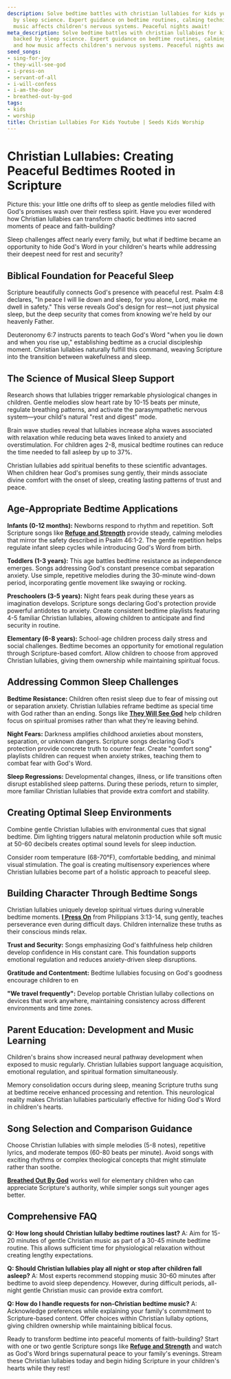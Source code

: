 ```yaml
---
description: Solve bedtime battles with christian lullabies for kids youtube backed
  by sleep science. Expert guidance on bedtime routines, calming techniques, and how
  music affects children's nervous systems. Peaceful nights await!
meta_description: Solve bedtime battles with christian lullabies for kids youtube
  backed by sleep science. Expert guidance on bedtime routines, calming techniques,
  and how music affects children's nervous systems. Peaceful nights await!
seed_songs:
- sing-for-joy
- they-will-see-god
- i-press-on
- servant-of-all
- i-will-confess
- i-am-the-door
- breathed-out-by-god
tags:
- kids
- worship
title: Christian Lullabies For Kids Youtube | Seeds Kids Worship
---
```

# Christian Lullabies: Creating Peaceful Bedtimes Rooted in Scripture

Picture this: your little one drifts off to sleep as gentle melodies filled with God's promises wash over their restless spirit. Have you ever wondered how Christian lullabies can transform chaotic bedtimes into sacred moments of peace and faith-building?

Sleep challenges affect nearly every family, but what if bedtime became an opportunity to hide God's Word in your children's hearts while addressing their deepest need for rest and security?

## Biblical Foundation for Peaceful Sleep

Scripture beautifully connects God's presence with peaceful rest. Psalm 4:8 declares, "In peace I will lie down and sleep, for you alone, Lord, make me dwell in safety." This verse reveals God's design for rest—not just physical sleep, but the deep security that comes from knowing we're held by our heavenly Father.

Deuteronomy 6:7 instructs parents to teach God's Word "when you lie down and when you rise up," establishing bedtime as a crucial discipleship moment. Christian lullabies naturally fulfill this command, weaving Scripture into the transition between wakefulness and sleep.

## The Science of Musical Sleep Support

Research shows that lullabies trigger remarkable physiological changes in children. Gentle melodies slow heart rate by 10-15 beats per minute, regulate breathing patterns, and activate the parasympathetic nervous system—your child's natural "rest and digest" mode.

Brain wave studies reveal that lullabies increase alpha waves associated with relaxation while reducing beta waves linked to anxiety and overstimulation. For children ages 2-8, musical bedtime routines can reduce the time needed to fall asleep by up to 37%.

Christian lullabies add spiritual benefits to these scientific advantages. When children hear God's promises sung gently, their minds associate divine comfort with the onset of sleep, creating lasting patterns of trust and peace.

## Age-Appropriate Bedtime Applications

**Infants (0-12 months):** Newborns respond to rhythm and repetition. Soft Scripture songs like **[Refuge and Strength](https://seedskidsworship.com/product/refuge-and-strength-psalm-461-2-2/)** provide steady, calming melodies that mirror the safety described in Psalm 46:1-2. The gentle repetition helps regulate infant sleep cycles while introducing God's Word from birth.

**Toddlers (1-3 years):** This age battles bedtime resistance as independence emerges. Songs addressing God's constant presence combat separation anxiety. Use simple, repetitive melodies during the 30-minute wind-down period, incorporating gentle movement like swaying or rocking.

**Preschoolers (3-5 years):** Night fears peak during these years as imagination develops. Scripture songs declaring God's protection provide powerful antidotes to anxiety. Create consistent bedtime playlists featuring 4-5 familiar Christian lullabies, allowing children to anticipate and find security in routine.

**Elementary (6-8 years):** School-age children process daily stress and social challenges. Bedtime becomes an opportunity for emotional regulation through Scripture-based comfort. Allow children to choose from approved Christian lullabies, giving them ownership while maintaining spiritual focus.

## Addressing Common Sleep Challenges

**Bedtime Resistance:** Children often resist sleep due to fear of missing out or separation anxiety. Christian lullabies reframe bedtime as special time with God rather than an ending. Songs like **[They Will See God](https://seedskidsworship.com/product/they-will-see-god-matthew-58-2/)** help children focus on spiritual promises rather than what they're leaving behind.

**Night Fears:** Darkness amplifies childhood anxieties about monsters, separation, or unknown dangers. Scripture songs declaring God's protection provide concrete truth to counter fear. Create "comfort song" playlists children can request when anxiety strikes, teaching them to combat fear with God's Word.

**Sleep Regressions:** Developmental changes, illness, or life transitions often disrupt established sleep patterns. During these periods, return to simpler, more familiar Christian lullabies that provide extra comfort and stability.

## Creating Optimal Sleep Environments

Combine gentle Christian lullabies with environmental cues that signal bedtime. Dim lighting triggers natural melatonin production while soft music at 50-60 decibels creates optimal sound levels for sleep induction.

Consider room temperature (68-70°F), comfortable bedding, and minimal visual stimulation. The goal is creating multisensory experiences where Christian lullabies become part of a holistic approach to peaceful sleep.

## Building Character Through Bedtime Songs

Christian lullabies uniquely develop spiritual virtues during vulnerable bedtime moments. **[I Press On](https://seedskidsworship.com/product/i-press-on-philippians-313-14/)** from Philippians 3:13-14, sung gently, teaches perseverance even during difficult days. Children internalize these truths as their conscious minds relax.

**Trust and Security:** Songs emphasizing God's faithfulness help children develop confidence in His constant care. This foundation supports emotional regulation and reduces anxiety-driven sleep disruptions.

**Gratitude and Contentment:** Bedtime lullabies focusing on God's goodness encourage children to en

**"We travel frequently":** Develop portable Christian lullaby collections on devices that work anywhere, maintaining consistency across different environments and time zones.

## Parent Education: Development and Music Learning

Children's brains show increased neural pathway development when exposed to music regularly. Christian lullabies support language acquisition, emotional regulation, and spiritual formation simultaneously.

Memory consolidation occurs during sleep, meaning Scripture truths sung at bedtime receive enhanced processing and retention. This neurological reality makes Christian lullabies particularly effective for hiding God's Word in children's hearts.

## Song Selection and Comparison Guidance

Choose Christian lullabies with simple melodies (5-8 notes), repetitive lyrics, and moderate tempos (60-80 beats per minute). Avoid songs with exciting rhythms or complex theological concepts that might stimulate rather than soothe.

**[Breathed Out By God](https://seedskidsworship.com/product/trust-vol-11-releases-april-10-2018/)** works well for elementary children who can appreciate Scripture's authority, while simpler songs suit younger ages better.

## Comprehensive FAQ

**Q: How long should Christian lullaby bedtime routines last?**
A: Aim for 15-20 minutes of gentle Christian music as part of a 30-45 minute bedtime routine. This allows sufficient time for physiological relaxation without creating lengthy expectations.

**Q: Should Christian lullabies play all night or stop after children fall asleep?**
A: Most experts recommend stopping music 30-60 minutes after bedtime to avoid sleep dependency. However, during difficult periods, all-night gentle Christian music can provide extra comfort.

**Q: How do I handle requests for non-Christian bedtime music?**
A: Acknowledge preferences while explaining your family's commitment to Scripture-based content. Offer choices within Christian lullaby options, giving children ownership while maintaining biblical focus.

Ready to transform bedtime into peaceful moments of faith-building? Start with one or two gentle Scripture songs like **[Refuge and Strength](https://seedskidsworship.com/product/refuge-and-strength-psalm-461-2-2/)** and watch as God's Word brings supernatural peace to your family's evenings. Stream these Christian lullabies today and begin hiding Scripture in your children's hearts while they rest!

<script type="application/ld+json">
{
  "@context": "https://schema.org",
  "@type": "Article",
  "headline": "Christian Lullabies For Kids Youtube",
  "author": {
    "@type": "Organization",
    "name": "Seeds Kids Worship"
  },
  "publisher": {
    "@type": "Organization",
    "name": "Seeds Kids Worship",
    "logo": {
      "@type": "ImageObject",
      "url": "https://seedskidsworship.com/logo.png"
    }
  },
  "datePublished": "2025-09-04T10:18:41.795000",
  "dateModified": "2025-09-04T10:18:41.795015",
  "description": "Solve bedtime battles with christian lullabies for kids youtube backed by sleep science. Expert guidance on bedtime routines, calming techniques, and how music ",
  "mainEntityOfPage": {
    "@type": "WebPage",
    "@id": "https://seedskidsworship.com/activities/christian-lullabies-for-kids-youtube/"
  }
}
</script>

<script type="application/ld+json">
{
  "@context": "https://schema.org",
  "@type": "Product",
  "name": "Sing For Joy",
  "description": "Joyful worship song encouraging children to sing for joy to the Rock of salvation from Psalm 95:1-4",
  "url": "https://seedskidsworship.com/product/sing-for-joy-psalm-951-4-3/",
  "brand": {
    "@type": "Brand",
    "name": "Seeds Kids Worship"
  },
  "category": "Children's Christian Music",
  "album": "Seeds of Praise"
}
</script>

<script type="application/ld+json">
{
  "@context": "https://schema.org",
  "@type": "Product",
  "name": "They Will See God",
  "description": "Beatitude song about the pure in heart seeing God from Matthew 5:8",
  "url": "https://seedskidsworship.com/product/they-will-see-god-matthew-58-2/",
  "brand": {
    "@type": "Brand",
    "name": "Seeds Kids Worship"
  },
  "category": "Children's Christian Music",
  "album": "Seeds of Faith"
}
</script>

<script type="application/ld+json">
{
  "@context": "https://schema.org",
  "@type": "Product",
  "name": "I Press On",
  "description": "Perseverance song about pressing on toward the goal from Philippians 3:
